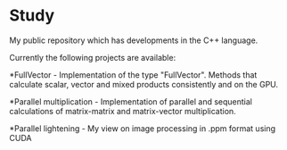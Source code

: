 # Study
My public repository which has developments in the C++ language.

Currently the following projects are available:

*FullVector - Implementation of the type "FullVector". Methods that calculate scalar, vector and mixed products consistently and on the GPU.

*Parallel multiplication - Implementation of parallel and sequential calculations of matrix-matrix and matrix-vector multiplication.

*Parallel lightening - My view on image processing in .ppm format using CUDA
